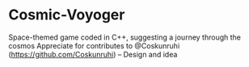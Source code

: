 # Cosmic-Voyoger

Space-themed game coded in C++, suggesting a journey through the cosmos
Appreciate for contributes to  @Coskunruhi (https://github.com/Coskunruhi) – Design and idea 
